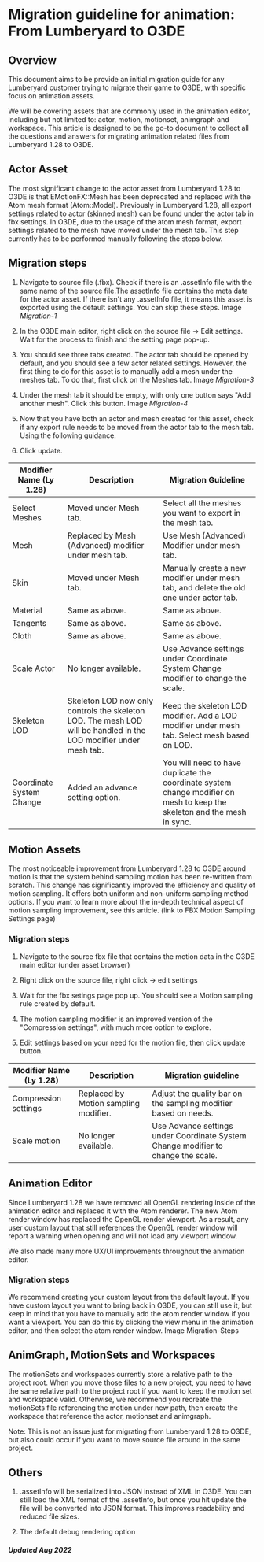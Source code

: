 # Migration guideline for animation: From Lumberyard to O3DE

## Overview

This document aims to be provide an initial migration guide for any Lumberyard customer trying to migrate their game to O3DE, with specific focus on animation assets.

We will be covering assets that are commonly used in the animation editor, including but not limited to: actor, motion, motionset, animgraph and workspace. This article is designed to be the go-to document to collect all the questions and answers for migrating animation related files from Lumberyard 1.28 to O3DE.

## Actor Asset

The most significant change to the actor asset from Lumberyard 1.28 to O3DE is that EMotionFX::Mesh has been deprecated and replaced with the Atom mesh format (Atom::Model). Previously in Lumberyard 1.28, all export settings related to actor (skinned mesh) can be found under the actor tab in fbx settings. In O3DE, due to the usage of the atom mesh format, export settings related to the mesh have moved under the mesh tab. This step currently has to be performed manually following the steps below.

## Migration steps

1. Navigate to source file (.fbx). Check if there is an .assetInfo file with the same name of the source file.The assetInfo file contains the meta data for the actor asset. If there isn't any .assetInfo file, it means this asset is exported using the default settings. You can skip these steps.
Image *Migration-1*

2. In the O3DE main editor, right click on the source file → Edit settings. Wait for the process to finish and the setting page pop-up.
3. You should see three tabs created. The actor tab should be opened by default, and you should see a few actor related settings. However, the first thing to do for this asset is to manually add a mesh under the meshes tab. To do that, first click on the Meshes tab.
Image *Migration-3*

4. Under the mesh tab it should be empty, with only one button says "Add another mesh". Click this button.
Image *Migration-4*

5. Now that you have both an actor and mesh created for this asset, check if any export rule needs to be moved from the actor tab to the mesh tab. Using the following guidance.
6. Click update.

| Modifier Name (Ly 1.28) | Description | Migration Guideline |
| ------------ | ------------ | ------------ |
| Select Meshes | Moved under Mesh tab. | Select all the meshes you want to export in the mesh tab. |
| Mesh | Replaced by Mesh (Advanced) modifier under mesh tab. | Use Mesh (Advanced) Modifier under mesh tab. |
| Skin | Moved under Mesh tab. | Manually create a new modifier under mesh tab, and delete the old one under actor tab. |
| Material | Same as above. | Same as above. |
| Tangents | Same as above. | Same as above. |
| Cloth | Same as above. | Same as above. |
| Scale Actor | No longer available.  | Use Advance settings under Coordinate System Change modifier to change the scale. |
| Skeleton LOD | Skeleton LOD now only controls the skeleton LOD. The mesh LOD will be handled in the LOD modifier under mesh tab. | Keep the skeleton LOD modifier. Add a LOD modifier under mesh tab. Select mesh based on LOD. |
| Coordinate System Change | Added an advance setting option. | You will need to have duplicate the coordinate system change modifier on mesh to keep the skeleton and the mesh in sync. |

## Motion Assets

The most noticeable improvement from Lumberyard 1.28 to O3DE around motion is that the system behind sampling motion has been re-written from scratch. This change has significantly improved the efficiency and quality of motion sampling. It offers both uniform and non-uniform sampling method options. If you want to learn more about the in-depth technical aspect of motion sampling improvement, see this article. (link to FBX Motion Sampling Settings page)

### Migration steps

1. Navigate to the source fbx file that contains the motion data in the O3DE main editor (under asset browser)

2. Right click on the source file, right click → edit settings

3. Wait for the fbx setings page pop up. You should see a Motion sampling rule created by default.

4. The motion sampling modifier is an improved version of the "Compression settings", with much more option to explore.

5. Edit settings based on your need for the motion file, then click update button.

| Modifier Name (Ly 1.28) | Description | Migration guideline |
| ------------ | ------------ | ------------ |
| Compression settings | Replaced by Motion sampling modifier. | Adjust the quality bar on the sampling modifier based on needs. |
| Scale motion | No longer available. | Use Advance settings under Coordinate System Change modifier to change the scale. |

## Animation Editor

Since Lumberyard 1.28 we have removed all OpenGL rendering inside of the animation editor and replaced it with the Atom renderer. The new Atom render window has replaced the OpenGL render viewport. As a result, any user custom layout that still references the OpenGL render window will report a warning when opening and will not load any viewport window.

We also made many more UX/UI improvements throughout the animation editor.

### Migration steps

We recommend creating your custom layout from the default layout. If you have custom layout you want to bring back in O3DE, you can still use it, but keep in mind that you have to manually add the atom render window if you want a viewport. You can do this by clicking the view menu in the animation editor, and then select the atom render window.
Image Migration-Steps

## AnimGraph, MotionSets and Workspaces

The motionSets and workspaces currently store a relative path to the project root. When you move those files to a new project, you need to have the same relative path to the project root if you want to keep the motion set and workspace valid. Otherwise, we recommend you recreate the motionSets file referencing the motion under new path, then create the workspace that reference the actor, motionset and animgraph.

Note: This is not an issue just for migrating from Lumberyard 1.28 to O3DE, but also could occur if you want to move source file around in the same project.

## Others

1.  .assetInfo will be serialized into JSON instead of XML in O3DE. You can still load the XML format of the .assetInfo, but once you hit update the file will be converted into JSON format. This improves readability and reduced file sizes.

2. The default debug rendering option 



##### Updated Aug 2022